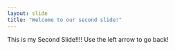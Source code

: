 ```yaml
---
layout: slide
title: "Welcome to our second slide!"
---
```

This is my Second Slide!!!!
Use the left arrow to go back!

